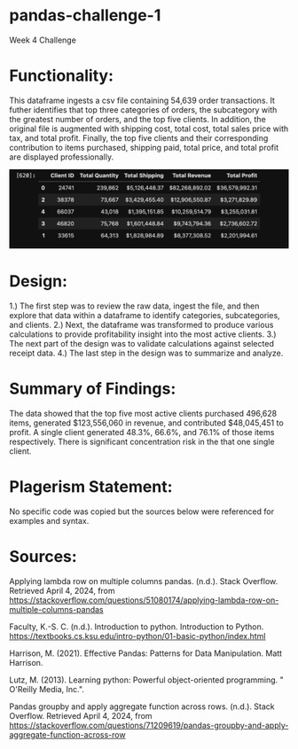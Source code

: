 # pandas-challenge-1
Week 4 Challenge

# Functionality:
This dataframe ingests a csv file containing 54,639 order transactions. It futher identifies that top three categories of orders, the subcategory with the greatest number of orders, and the top five clients. In addition, the original file is augmented with shipping cost, total cost, total sales price with tax, and total profit. Finally, the top five clients and their corresponding contribution to items purchased, shipping paid, total price, and total profit are displayed professionally.

![Screenshot](top_5_client_summary.png)

# Design:
1.) The first step was to review the raw data, ingest the file, and then explore that data within a dataframe to identify categories, subcategories, and clients. 2.) Next, the dataframe was transformed to produce various calculations to provide profitability insight into the most active clients. 3.) The next part of the design was to validate calculations against selected receipt data. 4.) The last step in the design was to summarize and analyze.

# Summary of Findings:
The data showed that the top five most active clients purchased 496,628 items, generated $123,556,060 in revenue, and contributed $48,045,451 to profit. A single client generated 48.3%, 66.6%, and 76.1% of those items respectively. There is significant concentration risk in the that one single client.

# Plagerism Statement:
No specific code was copied but the sources below were referenced for examples and syntax. 

# Sources:

Applying lambda row on multiple columns pandas. (n.d.). Stack Overflow. Retrieved April 4, 2024, from https://stackoverflow.com/questions/51080174/applying-lambda-row-on-multiple-columns-pandas

Faculty, K.-S. C. (n.d.). Introduction to python. Introduction to Python. https://textbooks.cs.ksu.edu/intro-python/01-basic-python/index.html 

Harrison, M. (2021). Effective Pandas: Patterns for Data Manipulation. Matt Harrison.

Lutz, M. (2013). Learning python: Powerful object-oriented programming. " O'Reilly Media, Inc.".

 Pandas groupby and apply aggregate function across rows. (n.d.). Stack Overflow. Retrieved April 4, 2024, from https://stackoverflow.com/questions/71209619/pandas-groupby-and-apply-aggregate-function-across-row 
